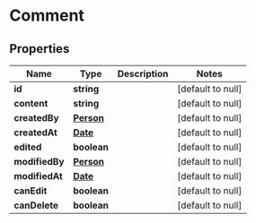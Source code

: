 # Comment

## Properties
Name | Type | Description | Notes
------------ | ------------- | ------------- | -------------
**id** | **string** |  | [default to null]
**content** | **string** |  | [default to null]
**createdBy** | [**Person**](Person.md) |  | [default to null]
**createdAt** | [**Date**](Date.md) |  | [default to null]
**edited** | **boolean** |  | [default to null]
**modifiedBy** | [**Person**](Person.md) |  | [default to null]
**modifiedAt** | [**Date**](Date.md) |  | [default to null]
**canEdit** | **boolean** |  | [default to null]
**canDelete** | **boolean** |  | [default to null]


